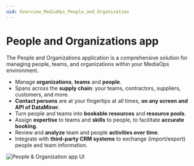 ```yaml
---
uid: Overview_MediaOps_People_and_Organization
---
```


# People and Organizations app

The People and Organizations application is a comprehensive solution for managing people, teams, and organizations within your MediaOps environment.

- Manage **organizations**, **teams** and **people**.
- Spans across the **supply chain**: your teams, contractors, suppliers, customers, and more.
- **Contact persons** are at your fingertips at all times, **on any screen and API of DataMiner**.
- Turn people and teams into **bookable resources** and **resource pools**.
- Assign **expertise** to teams and **skills** to people, to facilitate **accurate booking**.
- Review and **analyze** team and people **activities over time**.
- Integrate with **third-party CRM systems** to exchange (import/export) people and team information.

![People & Organization app UI](~/dataminer-overview/images/MediaOps_People_Organization.gif)
